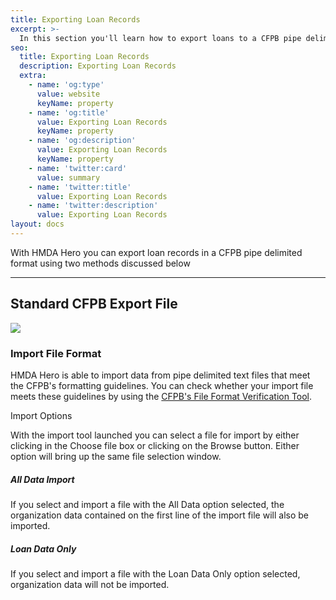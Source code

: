 ```yaml
---
title: Exporting Loan Records
excerpt: >-
  In this section you'll learn how to export loans to a CFPB pipe delimited formatted file.
seo:
  title: Exporting Loan Records
  description: Exporting Loan Records
  extra:
    - name: 'og:type'
      value: website
      keyName: property
    - name: 'og:title'
      value: Exporting Loan Records
      keyName: property
    - name: 'og:description'
      value: Exporting Loan Records
      keyName: property
    - name: 'twitter:card'
      value: summary
    - name: 'twitter:title'
      value: Exporting Loan Records
    - name: 'twitter:description'
      value: Exporting Loan Records
layout: docs
---
```

With HMDA Hero you can export loan records in a CFPB pipe delimited format using two methods discussed below

***

## Standard CFPB Export File

![](/images/import_menu.png)

### Import File Format

HMDA Hero is able to import data from pipe delimited text files that meet the CFPB's formatting guidelines. You can check whether your import file meets these guidelines by using the [CFPB's File Format Verification Tool](https://ffiec.cfpb.gov/tools/file-format-verification).

Import Options

With the import tool launched you can select a file for import by either clicking in the Choose file box or clicking on the Browse button. Either option will bring up the same file selection window.

##### All Data Import

If you select and import a file with the All Data option selected, the organization data contained on the first line of the import file will also be imported.

##### Loan Data Only

If you select and import a file with the Loan Data Only option selected, organization data will not be imported.
